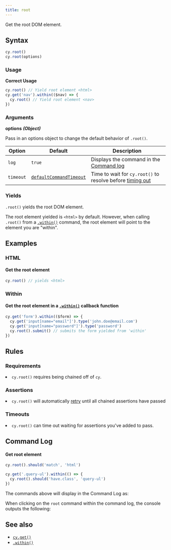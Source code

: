 ```yaml
---
title: root
---
```


Get the root DOM element.

## Syntax

```javascript
cy.root()
cy.root(options)
```

### Usage

**<Icon name="check-circle" color="green"/> Correct Usage**

```javascript
cy.root() // Yield root element <html>
cy.get('nav').within(($nav) => {
  cy.root() // Yield root element <nav>
})
```

### Arguments

**<Icon name="angle-right"/> options** **_(Object)_**

Pass in an options object to change the default behavior of `.root()`.

| Option    | Default                                                              | Description                                                                              |
| --------- | -------------------------------------------------------------------- | ---------------------------------------------------------------------------------------- |
| `log`     | `true`                                                               | Displays the command in the [Command log](/guides/core-concepts/test-runner#Command-Log) |
| `timeout` | [`defaultCommandTimeout`](/guides/references/configuration#Timeouts) | Time to wait for `cy.root()` to resolve before [timing out](#Timeouts)                   |

### Yields [<Icon name="question-circle"/>](/guides/core-concepts/introduction-to-cypress#Subject-Management)

`.root()` yields the root DOM element.

The root element yielded is `<html>` by default. However, when calling `.root()`
from a [`.within()`](/api/commands/within) command, the root element will point
to the element you are "within".

## Examples

### HTML

#### Get the root element

```javascript
cy.root() // yields <html>
```

### Within

#### Get the root element in a [`.within()`](/api/commands/within) callback function

```javascript
cy.get('form').within(($form) => {
  cy.get('input[name="email"]').type('john.doe@email.com')
  cy.get('input[name="password"]').type('password')
  cy.root().submit() // submits the form yielded from 'within'
})
```

## Rules

### Requirements [<Icon name="question-circle"/>](/guides/core-concepts/introduction-to-cypress#Chains-of-Commands)

<List><li>`cy.root()` requires being chained off of `cy`.</li></List>

### Assertions [<Icon name="question-circle"/>](/guides/core-concepts/introduction-to-cypress#Assertions)

<List><li>`cy.root()` will automatically
[retry](/guides/core-concepts/retry-ability) until all chained assertions have
passed</li></List>

### Timeouts [<Icon name="question-circle"/>](/guides/core-concepts/introduction-to-cypress#Timeouts)

<List><li>`cy.root()` can time out waiting for assertions you've added to
pass.</li></List>

## Command Log

#### Get root element

```javascript
cy.root().should('match', 'html')

cy.get('.query-ul').within(() => {
  cy.root().should('have.class', 'query-ul')
})
```

The commands above will display in the Command Log as:

<DocsImage src="/img/api/root/find-root-element-and-assert.png" alt="Command Log root" />

When clicking on the `root` command within the command log, the console outputs
the following:

<DocsImage src="/img/api/root/console-log-root-which-is-usually-the-main-document.png" alt="Console Log root" />

## See also

- [`cy.get()`](/api/commands/get)
- [`.within()`](/api/commands/within)
